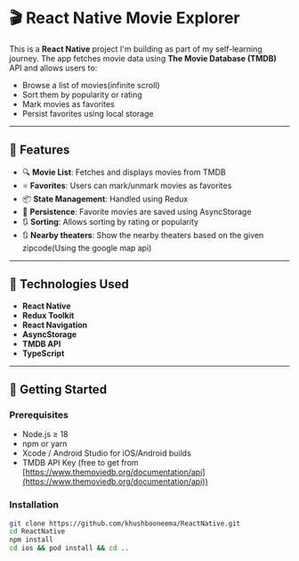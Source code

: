 # 🎬 React Native Movie Explorer

This is a **React Native** project I'm building as part of my self-learning journey. The app fetches movie data using **The Movie Database (TMDB)** API and allows users to:

- Browse a list of movies(infinite scroll)
- Sort them by popularity or rating
- Mark movies as favorites
- Persist favorites using local storage

---

## 📱 Features

- 🔍 **Movie List**: Fetches and displays movies from TMDB
- ⭐ **Favorites**: Users can mark/unmark movies as favorites
- 📦 **State Management**: Handled using Redux
- 💾 **Persistence**: Favorite movies are saved using AsyncStorage
- 🔃 **Sorting**: Allows sorting by rating or popularity
- 🔃 **Nearby theaters**: Show the nearby theaters based on the given zipcode(Using the google map api)
---

## 🧰 Technologies Used

- **React Native**
- **Redux Toolkit**
- **React Navigation**
- **AsyncStorage**
- **TMDB API**
- **TypeScript**

---

## 🚀 Getting Started

### Prerequisites

- Node.js ≥ 18
- npm or yarn
- Xcode / Android Studio for iOS/Android builds
- TMDB API Key (free to get from [https://www.themoviedb.org/documentation/api](https://www.themoviedb.org/documentation/api))

### Installation

```bash
git clone https://github.com/khushbooneema/ReactNative.git
cd ReactNative
npm install
cd ios && pod install && cd ..
